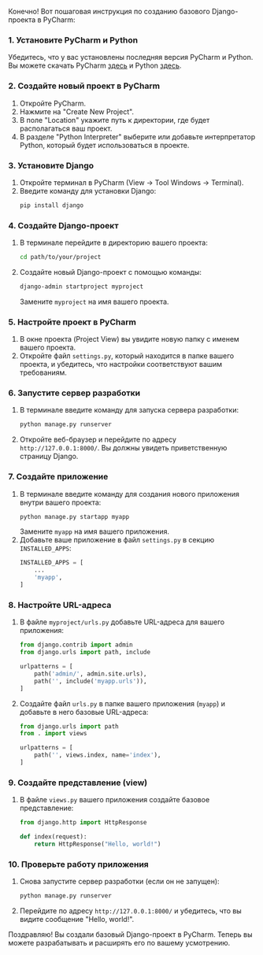 Конечно! Вот пошаговая инструкция по созданию базового Django-проекта в PyCharm:

### 1. Установите PyCharm и Python
Убедитесь, что у вас установлены последняя версия PyCharm и Python. Вы можете скачать PyCharm [здесь](https://www.jetbrains.com/pycharm/download/) и Python [здесь](https://www.python.org/downloads/).

### 2. Создайте новый проект в PyCharm
1. Откройте PyCharm.
2. Нажмите на "Create New Project".
3. В поле "Location" укажите путь к директории, где будет располагаться ваш проект.
4. В разделе "Python Interpreter" выберите или добавьте интерпретатор Python, который будет использоваться в проекте.

### 3. Установите Django
1. Откройте терминал в PyCharm (View -> Tool Windows -> Terminal).
2. Введите команду для установки Django:
   ```sh
   pip install django
   ```

### 4. Создайте Django-проект
1. В терминале перейдите в директорию вашего проекта:
   ```sh
   cd path/to/your/project
   ```
2. Создайте новый Django-проект с помощью команды:
   ```sh
   django-admin startproject myproject
   ```
   Замените `myproject` на имя вашего проекта.

### 5. Настройте проект в PyCharm
1. В окне проекта (Project View) вы увидите новую папку с именем вашего проекта.
2. Откройте файл `settings.py`, который находится в папке вашего проекта, и убедитесь, что настройки соответствуют вашим требованиям.

### 6. Запустите сервер разработки
1. В терминале введите команду для запуска сервера разработки:
   ```sh
   python manage.py runserver
   ```
2. Откройте веб-браузер и перейдите по адресу `http://127.0.0.1:8000/`. Вы должны увидеть приветственную страницу Django.

### 7. Создайте приложение
1. В терминале введите команду для создания нового приложения внутри вашего проекта:
   ```sh
   python manage.py startapp myapp
   ```
   Замените `myapp` на имя вашего приложения.
2. Добавьте ваше приложение в файл `settings.py` в секцию `INSTALLED_APPS`:
   ```python
   INSTALLED_APPS = [
       ...
       'myapp',
   ]
   ```

### 8. Настройте URL-адреса
1. В файле `myproject/urls.py` добавьте URL-адреса для вашего приложения:
   ```python
   from django.contrib import admin
   from django.urls import path, include

   urlpatterns = [
       path('admin/', admin.site.urls),
       path('', include('myapp.urls')),
   ]
   ```
2. Создайте файл `urls.py` в папке вашего приложения (`myapp`) и добавьте в него базовые URL-адреса:
   ```python
   from django.urls import path
   from . import views

   urlpatterns = [
       path('', views.index, name='index'),
   ]
   ```

### 9. Создайте представление (view)
1. В файле `views.py` вашего приложения создайте базовое представление:
   ```python
   from django.http import HttpResponse

   def index(request):
       return HttpResponse("Hello, world!")
   ```

### 10. Проверьте работу приложения
1. Снова запустите сервер разработки (если он не запущен):
   ```sh
   python manage.py runserver
   ```
2. Перейдите по адресу `http://127.0.0.1:8000/` и убедитесь, что вы видите сообщение "Hello, world!".

Поздравляю! Вы создали базовый Django-проект в PyCharm. Теперь вы можете разрабатывать и расширять его по вашему усмотрению.
